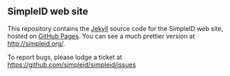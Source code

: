 ## SimpleID web site

This repository contains the [Jekyll](http://jekyllrb.com) source code for the SimpleID web site, hosted on [GitHub Pages](http://pages.github.com/).  You can see a much prettier version at http://simpleid.org/.

To report bugs, please lodge a ticket at https://github.com/simpleid/simpleid/issues
